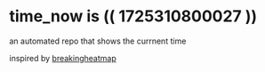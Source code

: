 # time_now is (( 1725310800027 ))

an automated repo that shows the currnent time

inspired by [breakingheatmap](https://github.com/breakingheatmap/breakingheatmap)